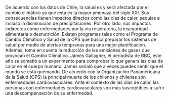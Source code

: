 De acuerdo con los datos de Chile, la salud es y será afectada por el cambio climático ya que esta es la mayor amenaza del siglo XXl. Sus consecuencias tienen impactos directos como las olas de calor, sequías e incluso la disminución de precipitaciones. Por otro lado, sus impactos indirectos como enfermedades por la vía respiratoria, la inseguridad alimentaria o desnutrición.
Existen programas tales como el Programa de Cambio Climático y Salud de la OPS que busca preparar los sistemas de salud por medio de alertas tempranas para una mejor planificación. Además, toma en cuenta la reducción de las emisiones de gases que provocan el Cambio Climático. 
James Gallagher, el periodista de BBC, este año se sometió a un experimento para comprobar lo que genera las olas de calor en el cuerpo humano. James señaló que a veces puedes sentir que el mundo se está quemando.
De acuerdo con la Organización Panamericana de la Salud (OPS) la principal muerte de los chilenos y chilenas son enfermedades cardiovasculares. Ante el contexto de las olas de calor, las personas con enfermedades cardiovasculares son más susceptibles a sufrir una descompensación de su enfermedad.

